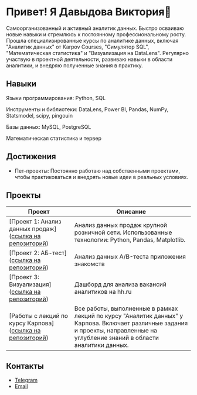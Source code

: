 # Привет! Я Давыдова Виктория👋

Самоорганизованный и активный аналитик данных. Быстро осваиваю новые навыки и стремлюсь к постоянному профессиональному росту. Прошла специализированные курсы по аналитике данных, включая "Аналитик данных" от Karpov Courses, "Симулятор SQL", "Математическая статистика" и "Визуализация на DataLens". Регулярно участвую в проектной деятельности, развиваю навыки в области аналитики, и внедряю полученные знания в практику.

## Навыки

Языки программирования: Python, SQL

Инструменты и библиотеки: DataLens, Power BI, Pandas, NumPy, Statsmodel, scipy, pingouin

Базы данных: MySQL, PostgreSQL

Математическая статистика и тервер

## Достижения
- Пет-проекты: Постоянно работаю над собственными проектами, чтобы практиковаться и внедрять новые идеи в реальных условиях.

## Проекты

| Проект                                                                                           | Описание                                                                                                                                           |
|--------------------------------------------------------------------------------------------------|-----------------------------------------------------------------------------------------------------------------------------------------------------|
| [Проект 1: Анализ данных продаж]([ссылка на репозиторий](https://github.com/viknep/project_for_e-commerce))                                          | Анализ данных продаж крупной розничной сети. Использованные технологии: Python, Pandas, Matplotlib.                                                  |
| [Проект 2: АБ-тест]([ссылка на репозиторий](https://github.com/makhatyrov/date_app_ab_test/blob/main/README.md))                               | Анализ данных A/B-теста приложения знакомств                                  |
| [Проект 3: Визуализация]([ссылка на репозиторий](https://public.tableau.com/views/2_2_17228428005990/Dashboard1?:language=en-US&:sid=&:redirect=auth&:display_count=n&:origin=viz_share_link))                                 | Дашборд для анализа вакансий аналитиков на hh.ru                                                                 |
| [Работы с лекций по курсу Карпова]([ссылка на репозиторий](https://github.com/makhatyrov/Data-Analyst-Education/tree/main))                                        | Все работы, выполненные в рамках лекций по курсу "Аналитик данных" у Карпова. Включает различные задания и проекты, направленные на углубление знаний в области аналитики данных. |


## Контакты

- [Telegram](https://t.me/davikasem)
- [Email](viknep8@gmail.com)
